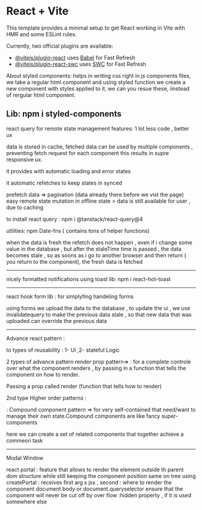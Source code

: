 # React + Vite

This template provides a minimal setup to get React working in Vite with HMR and some ESLint rules.

Currently, two official plugins are available:

- [@vitejs/plugin-react](https://github.com/vitejs/vite-plugin-react/blob/main/packages/plugin-react/README.md) uses [Babel](https://babeljs.io/) for Fast Refresh
- [@vitejs/plugin-react-swc](https://github.com/vitejs/vite-plugin-react-swc) uses [SWC](https://swc.rs/) for Fast Refresh


About styled components: helps in writing css right in js components files, we take a regular html component and using styled function we create a new component with styles applied to it, we can you resue these, iinstead of rergular html component.

Lib:  npm i styled-components
----------------------------------------------------------------------------------------------------------------------------------------------
react query for remote state management 
features: 1 lot less code , better ux 

data is stored in cache, fetched data can be used by multiple components , preventing fetch request for each component 
this results in supre responsive ux.

it provides with automatic loading and error states 

it automatic  refetches to keep states in synced

prefetch data => pagination (data already there before we vist the page)
easy remote state mutation 
in offline state > data is still available for user , due to caching 

to install react query : npm i @tanstack/react-query@4

utilities: npm Date-fns ( contains tons of helper functions)


when the data is fresh the refetch does not happen , even if i change some value in the database , but after the staleTime time is passed , the data becomes stale  , so as soons as i go to another browser and then return ( you return to the component), the fresh data is fetched 

--------------------------------------------------------------------------------------------------------------------------------------------------
nicely formatted notifications using toast lib: npm i react-hot-toast

-------------------------------------------------------------------------

react hook form lib : for simplyfing handeling forms


using forms we upload the data to the database , to update the ui , we use invalidatequery to  make the previous data stale , so that new data that was uploaded can override the previous data

------------------------------------------------------------------------------------------------------------------------------------------------

Advance react pattern :

to types of reusability : 1- Ui ,2- stateful Logic 

2 types of advance pattern render prop pattern=> : for a complete controle over what the component renders , by passing in a function that tells the component on how to render.

Passing a prop called render (function that tells how to render)

2nd type Higher order patterns : 



: Compound component pattern => for very self-contained that need/want to manage their own state.Compound components are like fancy super-components 


here we can create a set of related components that together achieve a commeon task 


------------------------------------------------------------------------------------------------------------------------------------------------

Modal Window 

react portal : feature that allows to render the element outside th parent dom structure while still keeping the component position same on tree 
using createPortal : receives first arg s jsx , second : where to render the component document.body or document.queryselector
ensure that the component will never be cut off by over flow :hidden property , if it is used somewhere else